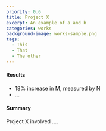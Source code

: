 ```yaml
---
priority: 0.6
title: Project X
excerpt: An example of a and b
categories: works
background-image: works-sample.png
tags:
  - This
  - That
  - The other
---
```


#### Results

- 18% increase in M, measured by N
- ...

#### Summary

Project X involved ....
